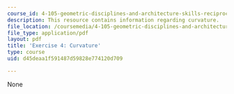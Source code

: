 ```yaml
---
course_id: 4-105-geometric-disciplines-and-architecture-skills-reciprocal-methodologies-fall-2012
description: This resource contains information regarding curvature.
file_location: /coursemedia/4-105-geometric-disciplines-and-architecture-skills-reciprocal-methodologies-fall-2012/d45deaa1f591487d59828e774120d709_MIT4_105F12_ex4-curvature.pdf
file_type: application/pdf
layout: pdf
title: 'Exercise 4: Curvature'
type: course
uid: d45deaa1f591487d59828e774120d709

---
```

None